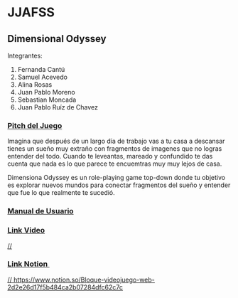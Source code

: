 # JJAFSS

## <b>Dimensional Odyssey</b>
Integrantes:

1. Fernanda Cantú
2. Samuel Acevedo
3. Alina Rosas 
4. Juan Pablo Moreno
5. Sebastian Moncada
6. Juan Pablo Ruíz de Chavez

### <u> Pitch del Juego </u>

Imagina que después de un largo día de trabajo vas a tu casa a descansar tienes un sueño muy extraño con fragmentos de imagenes que no logras entender del todo. Cuando te leveantas, mareado y confundido te das cuenta que nada es lo que parece te encuemtras muy muy lejos de casa.

Dimensiona Odyssey es un role-playing game top-down donde tu objetivo es explorar nuevos mundos para conectar fragmentos del sueño y entender que fue lo que realmente te sucedió.

### <u> Manual de Usuario <u>

### <u> Link Video </u>
//

### <u> Link Notion </u>
// https://www.notion.so/Bloque-videojuego-web-2d2e26d17f5b484ca2b07284dfc62c7c
